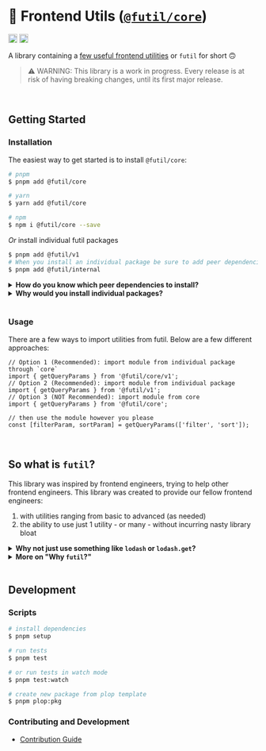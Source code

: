 # 🧰 Frontend Utils ([`@futil/core`](https://www.npmjs.com/package/@futil/core))

<a href="https://www.npmjs.com/package/@futil/core"><img src="https://img.shields.io/npm/v/%40futil/core?logo=npm&label=%40futil/core&color=orange" alt="npm version" height="18"/></a>
<a href="https://www.npmjs.com/package/@futil/core"><img src="https://img.shields.io/bundlephobia/minzip/%40futil/core" alt="npm version" height="18"/></a>

A library containing a <ins>few useful frontend utilities</ins> or `futil` for
short 🙃

> ⚠️ WARNING: This library is a work in progress. Every release is at risk of
> having breaking changes, until its first major release.

<br />

## Getting Started

### Installation

The easiest way to get started is to install `@futil/core`:

```bash
# pnpm
$ pnpm add @futil/core

# yarn
$ yarn add @futil/core

# npm
$ npm i @futil/core --save
```

_Or_ install individual futil packages

```bash
$ pnpm add @futil/v1
# When you install an individual package be sure to add peer dependencies yourself
$ pnpm add @futil/internal
```

<details>
<summary><b>How do you know which peer dependencies to install?</b></summary>
After installing the package, let's say <code>@futil/v1</code>, read the output of the install command or feel free to check the <code>package.json</code> of the package you installed by going into <code>node_modules/@futil/v1/package.json</code>.
</details>

<details>
<summary><b>Why would you install individual packages?</b></summary>

<b>Possibility 1: Version Pinning.</b> <br /> If you want to lock your project
into a certain version of <code>@futil/v1</code>, but keep everything else from
<code>@futil/core</code> up to date, you can pin <code>@futil/v1</code> to a
certain version. For example, here's how you'd go about doing that: <br />

<pre>
$ pnpm add @futil/core@latest && pnpm add @futil/v1@0.0.2

// then your package.json will look like:

{ "dependencies": { "@futil/v1": "0.0.2", "@futil/core": "latest" } }

</pre>
<br />
<b>Possibility 2: Unnecessary Modules.</b>
<br />
You just don't care for the rest of futil and only want a single
package's utilities.
</details>

<br />

### Usage

There are a few ways to import utilities from futil. Below are a few different
approaches:

```tsx
// Option 1 (Recommended): import module from individual package through `core`
import { getQueryParams } from '@futil/core/v1';
// Option 2 (Recommended): import module from individual package
import { getQueryParams } from '@futil/v1';
// Option 3 (NOT Recommended): import module from core
import { getQueryParams } from '@futil/core';

// then use the module however you please
const [filterParam, sortParam] = getQueryParams(['filter', 'sort']);
```

<br />

## So what is `futil`?

This library was inspired by frontend engineers, trying to help other frontend
engineers. This library was created to provide our fellow frontend engineers:

1. with utilities ranging from basic to advanced (as needed)
2. the ability to use just 1 utility - or many - without incurring nasty library
   bloat

<details>
<summary><b>Why not just use something like <code>lodash</code> or <code>lodash.get</code>?</b></summary>
While Lodash is an amazing library, it provides different kinds of helpers. Lodash
simply serves a different purpose. Futil doesn't offer common JS
utilities that help to shorten and optimize code. Futil provides
<i>frontend</i> utilities that don't really exist in an existing popular library.
</details>

<details>
<summary><b>More on "Why <code>futil</code>?"</b></summary>
We are a small group of frontend engineers that have worked on large-scale
projects, in high-growth startups or enterprise orgs... and have just repeatedly created
the same utilities for each team.
<br />
<br />
Essentially, we just got tired of doing it over and over... and over.

</details>

<br />

## Development

### Scripts

```bash
# install dependencies
$ pnpm setup

# run tests
$ pnpm test

# or run tests in watch mode
$ pnpm test:watch

# create new package from plop template
$ pnpm plop:pkg
```

### Contributing and Development

- [Contribution Guide](https://github.com/bigwoof91/frontend-utils/blob/main/CONTRIBUTING.md)
